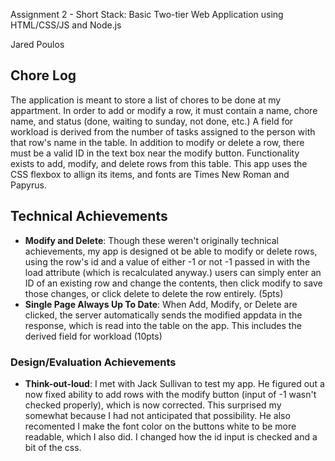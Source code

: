 Assignment 2 - Short Stack: Basic Two-tier Web Application using HTML/CSS/JS and Node.js  

Jared Poulos
## Chore Log
The application is meant to store a list of chores to be done at my appartment. In order to add or modify a row, it must contain a name, chore name, and status (done, waiting to sunday, not done, etc.) A field for workload is derived from the number of tasks assigned to the person with that row's name in the table. In addition to modify or delete a row, there must be a valid ID in the text box near the modify button. Functionality exists to add, modify, and delete rows from this table. This app uses the CSS flexbox to allign its items, and fonts are Times New Roman and Papyrus.

## Technical Achievements
- **Modify and Delete**: Though these weren't originally technical achievements, my app is designed ot be able to modify or delete rows, using the row's id and a value of either -1 or not -1 passed in with the load attribute (which is recalculated anyway.) users can simply enter an ID of an existing row and change the contents, then click modify to save those changes, or click delete to delete the row entirely. (5pts) 
- **Single Page Always Up To Date**: When Add, Modify, or Delete are clicked, the server automatically sends the modified appdata in the response, which is read into the table on the app. This includes the derived field for workload (10pts)
### Design/Evaluation Achievements
- **Think-out-loud**: I met with Jack Sullivan to test my app. He figured out a now fixed ability to add rows with the modify button (input of -1 wasn't checked properly), which is now corrected. This surprised my somewhat because I had not anticipated that possibility. He also recomented I make the font color on the buttons white to be more readable, which I also did. I changed how the id input is checked and a bit of the css. 
